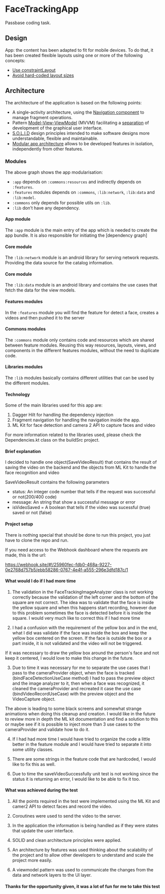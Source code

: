 # FaceTrackingApp

Passbase coding task.


## Design

App: the content has been adapted to fit for mobile devices. To do that, it has been created flexible layouts using one or more of the following concepts:

-   [Use constraintLayout](https://developer.android.com/training/multiscreen/screensizes#ConstraintLayout)
-   [Avoid hard-coded layout sizes](https://developer.android.com/training/multiscreen/screensizes#TaskUseWrapMatchPar)

## Architecture

The architecture of the application is based on the following points:

-   A single-activity architecture, using the [Navigation component](https://developer.android.com/guide/navigation/navigation-getting-started) to manage fragment operations.
-   Pattern [Model-View-ViewModel](https://en.wikipedia.org/wiki/Model%E2%80%93view%E2%80%93viewmodel) (MVVM) facilitating a [separation](https://en.wikipedia.org/wiki/Separation_of_concerns) of development of the graphical user interface.
-   [S.O.L.I.D](https://en.wikipedia.org/wiki/SOLID) design principles intended to make software designs more understandable, flexible and maintainable.
-   [Modular app architecture](https://proandroiddev.com/build-a-modular-android-app-architecture-25342d99de82) allows to be developed features in isolation, independently from other features.

### Modules

The above graph shows the app modularisation:
-   `:app` depends on `:commons:resources` and indirectly depends on `:features`.
-   `:features` modules depends on `:commons`, `:lib:network`, `:lib:data` and `:lib:model`.
-   `:commons` only depends for possible utils on `:lib`.
-   `:lib` don’t have any dependency.

#### App module

The `:app` module is the main entry of the app which is needed to create the app bundle.  It is also responsible for initiating the [dependency graph]

#### Core module

The `:lib:network` module is an android library  for serving network requests. Providing the data source for the catalog information.

#### Core module

The `:lib:data` module is an android library  and contains the use cases that fetch the data for the view models.

#### Features modules

In the `:features` module you will find the feature for detect a face, creates a videos and then pushed it to the server 


#### Commons modules

The `:commons` module only contains code and resources which are shared between feature modules. Reusing this way resources, 
layouts, views, and components in the different features modules, without the need to duplicate code.


#### Libraries modules

The `:lib` modules basically contains different utilities that can be used by the different modules.

#### Technology

Some of the main libraries used for this app are:

1. Dagger Hilt for handling the dependency injection
2. Fragment navigation for handling the navigation inside the app.
3. ML Kit for face detection and camera 2 API to capture faces and video

For more information related to the libraries used, please check the Dependencies.kt class on the buildSrc project.

#### Brief explanation

I decided to handle one object(SaveVideoResult) that contains the result of saving the video on the backend and the objects from ML Kit to handle the face recognition and video

SaveVideoResult contains the following parameters
- status: An integer code number that tells if the request was successful or not(200/400 code)
- message: An string that show a successful message or error
- isVideoSaved = A boolean that tells if the video was sucessful (true) saved or not (false)

#### Project setup

There is nothing special that should be done to run this project, you just have to clone the repo and run.

If you need access to the Webhook dashboard where the requests are made, this is the url:

https://webhook.site/#!/25960fec-fdb0-468a-9227-0e2768d757b5/ebb58286-0767-4e4f-a555-296e3dfd187c/1

#### What would I do if I had more time

1. The validation in the FaceTrackingImageAnalyzer class is not working correctly because the validation of the left corner and the bottom of the square are not correct. The idea was to validate that the face is inside the yellow square and when this happens start recording, however due to this problem sometimes the face is detected before it is inside the square. I would very much like to correct this if I had more time

2. I had a confusion with the requirement of the yellow box and in the end, what I did was validate if the face was inside the box and keep the yellow box centered on the screen. If the face is outside the box or a part inside, it is not validated and the video will not be triggered.

If it was necessary to draw the yellow box around the person's face and not keep it centered, I would love to make this change in the future.

3. Due to time it was necessary for me to separate the use cases that I pass to the cameraProvider object, when the face is tracked (bindFaceDetectionUseCase method) I had to pass the preview object and the image analyzer to it, then when a face was recognized, it cleaned the cameraProvider and recreated it case the use case (bindVideoRecordUseCase) with the preview object and the VideoCapture object.

The above is leading to some black screens and somewhat strange animations when doing this cleanup and creation. I would like in the future to review more in depth the ML kit documentation and find a solution to this or maybe see if it is possible to inject more than 3 use cases to the cameraProvider and validate how to do it.

4. If I had had more time I would have tried to organize the code a little better in the feature module and I would have tried to separate it into some utility classes.

5. There are some strings in the feature code that are hardcoded, I would like to fix this as well.

6. Due to time the saveVideoSuccessfully unit test is not working since the status it is returning an error, I would like to be able to fix it too.

#### What was achieved during the test

1. All the points required in the test were implemented using the ML Kit and camer2 API to detect faces and record the video.

2. Coroutines were used to send the video to the server.

3. In the application the information is being handled as if they were states that update the user interface.

4. SOLID and clean architecture principles were applied.

5. An architecture by features was used thinking about the scalability of the project and to allow other developers to understand and scale the project more easily.

6. A viewmodel pattern was used to communicate the changes from the data and network layers to the UI layer.

#### Thanks for the opportunity given, it was a lot of fun for me to take this test

